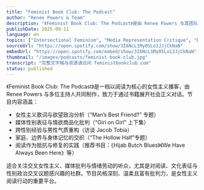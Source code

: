 ```yaml
---
title: "Feminist Book Club: The Podcast"
author: "Renee Powers & Team"
description: "《Feminist Book Club: The Podcast》是由 Renee Powers 与其团队主持的交叉女性主义播客，围绕书籍展开社会正义对话。节目以阅读为行动主义工具，探讨性别、种族、欲望与文化表征等议题。内容涵盖女性主义文学批评、跨性别经验、媒体性别政治与情欲商品化等主题，风格融合批判性分析与亲密对话。Spotify 评分为 4.8（25 条评论），在女性主义阅读社群中广受欢迎。"
publishDate: 2025-09-11
language: en
topics: ["Intersectional Feminism", "Media Representation Critique", "Emotional Labor"]
sourceUrl: "https://open.spotify.com/show/3I6NcL1My0SLo1JJjCkNaN"
embedUrl: "https://open.spotify.com/embed/show/3I6NcL1My0SLo1JJjCkNaN"
thumbnail: "/images/podcasts/feminist-book-club.jpg"
transcript: "完整文字稿与资源请访问 feministbookclub.com"
status: published
---
```


《Feminist Book Club: The Podcast》是一档以阅读为核心的女性主义播客，由 Renee Powers 与多位主持人共同制作，致力于通过书籍展开社会正义对话。节目内容涵盖：

- 女性主义歌词与欲望政治分析（“Man’s Best Friend?” 专题）
- 媒体性别表征与情欲商品化批判（“Girl on Girl” 上下集）
- 跨性别经验与男性气质重构（访谈 Jacob Tobia）
- 家庭、边界与身体记忆的交织（“The Hollow Half”专题）
- 阅读作为抵抗与修复的实践（推荐书目：《Hijab Butch Blues》《We Have Always Been Here》等）

适合关注交叉女性主义、媒体批判与情绪劳动的听众，尤其是对阅读、文化表征与性别政治交叉议题感兴趣的社群。节目风格深刻、温柔且富有批判力，是女性主义阅读行动的重要平台。
